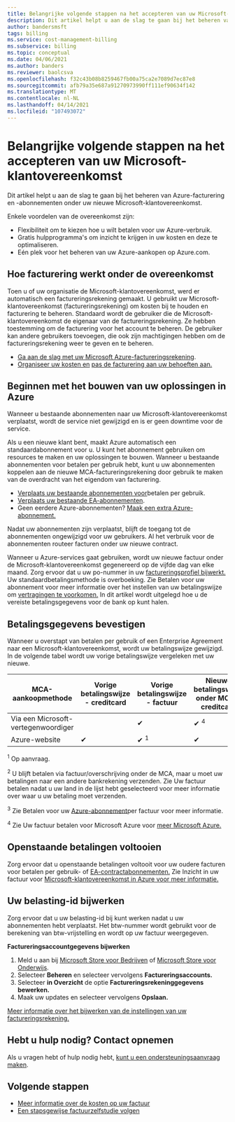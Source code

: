 ```yaml
---
title: Belangrijke volgende stappen na het accepteren van uw Microsoft-klantovereenkomst - Azure
description: Dit artikel helpt u aan de slag te gaan bij het beheren van Azure-facturering en -abonnementen onder uw nieuwe Microsoft-klantovereenkomst.
author: bandersmsft
tags: billing
ms.service: cost-management-billing
ms.subservice: billing
ms.topic: conceptual
ms.date: 04/06/2021
ms.author: banders
ms.reviewer: baolcsva
ms.openlocfilehash: f32c43b08b8259467fb00a75ca2e7089d7ec87e8
ms.sourcegitcommit: afb79a35e687a91270973990ff111ef90634f142
ms.translationtype: MT
ms.contentlocale: nl-NL
ms.lasthandoff: 04/14/2021
ms.locfileid: "107493072"
---
```

# <a name="key-next-steps-after-accepting-your-microsoft-customer-agreement"></a>Belangrijke volgende stappen na het accepteren van uw Microsoft-klantovereenkomst

Dit artikel helpt u aan de slag te gaan bij het beheren van Azure-facturering en -abonnementen onder uw nieuwe Microsoft-klantovereenkomst.

Enkele voordelen van de overeenkomst zijn:

- Flexibiliteit om te kiezen hoe u wilt betalen voor uw Azure-verbruik.
- Gratis hulpprogramma's om inzicht te krijgen in uw kosten en deze te optimaliseren.
- Eén plek voor het beheren van uw Azure-aankopen op Azure.com.

## <a name="how-billing-works-under-the-agreement"></a>Hoe facturering werkt onder de overeenkomst

Toen u of uw organisatie de Microsoft-klantovereenkomst, werd er automatisch een factureringsrekening gemaakt. U gebruikt uw Microsoft-klantovereenkomst (factureringsrekening) om kosten bij te houden en facturering te beheren. Standaard wordt de gebruiker die de Microsoft-klantovereenkomst de eigenaar van de factureringsrekening. Ze hebben toestemming om de facturering voor het account te beheren. De gebruiker kan andere gebruikers toevoegen, die ook zijn machtigingen hebben om de factureringsrekening weer te geven en te beheren.

- [Ga aan de slag met uw Microsoft Azure-factureringsrekening](../understand/mca-overview.md).
- [Organiseer uw kosten en](https://www.youtube.com/watch?v=7RxTfShGHwU) [pas de facturering aan uw behoeften aan.](../manage/mca-section-invoice.md)

## <a name="start-building-your-solutions-in-azure"></a>Beginnen met het bouwen van uw oplossingen in Azure

Wanneer u bestaande abonnementen naar uw Microsoft-klantovereenkomst verplaatst, wordt de service niet gewijzigd en is er geen downtime voor de service.

Als u een nieuwe klant bent, maakt Azure automatisch een standaardabonnement voor u. U kunt het abonnement gebruiken om resources te maken en uw oplossingen te bouwen. Wanneer u bestaande abonnementen voor betalen per gebruik hebt, kunt u uw abonnementen koppelen aan de nieuwe MCA-factureringsrekening door gebruik te maken van de overdracht van het eigendom van facturering.

- [Verplaats uw bestaande abonnementen voor](../manage/mca-request-billing-ownership.md)betalen per gebruik.
- [Verplaats uw bestaande EA-abonnementen](../manage/mca-setup-account.md).
- Geen eerdere Azure-abonnementen? [Maak een extra Azure-abonnement.](../manage/create-subscription.md)

Nadat uw abonnementen zijn verplaatst, blijft de toegang tot de abonnementen ongewijzigd voor uw gebruikers. Al het verbruik voor de abonnementen routeer facturen onder uw nieuwe contract.

Wanneer u Azure-services gaat gebruiken, wordt uw nieuwe factuur onder de Microsoft-klantovereenkomst gegenereerd op de vijfde dag van elke maand. Zorg ervoor dat u uw po-nummer in uw [factureringsprofiel bijwerkt.](../manage/change-azure-account-profile.md) Uw standaardbetalingsmethode is overboeking. Zie Betalen voor uw abonnement voor meer informatie over het instellen van uw betalingswijze om [vertragingen te voorkomen.](../understand/pay-bill.md#wire-bank-details) In dit artikel wordt uitgelegd hoe u de vereiste betalingsgegevens voor de bank op kunt halen.

## <a name="confirm-payment-details"></a>Betalingsgegevens bevestigen

Wanneer u overstapt van betalen per gebruik of een Enterprise Agreement naar een Microsoft-klantovereenkomst, wordt uw betalingswijze gewijzigd. In de volgende tabel wordt uw vorige betalingswijze vergeleken met uw nieuwe.

| MCA-aankoopmethode | Vorige betalingswijze - creditcard | Vorige betalingswijze - factuur | Nieuwe betalingswijze onder MCA - creditcard | Nieuwe betalingswijze onder MCA - factuur |
| --- | --- | --- |--- |--- |
| Via een Microsoft-vertegenwoordiger |  | ✔  |  ✔ <sup>4</sup> | ✔ <sup>2</sup> |
| Azure-website | ✔ | ✔ <sup>1</sup> | ✔ | ✔ <sup>3</sup> |

<sup>1</sup> Op aanvraag.

<sup>2</sup> U blijft betalen via factuur/overschrijving onder de MCA, maar u moet uw betalingen naar een andere bankrekening verzenden. Zie Uw factuur betalen nadat [](../understand/pay-bill.md#wire-bank-details) u uw land in de lijst hebt geselecteerd voor meer informatie over waar u uw betaling moet verzenden.

<sup>3</sup> Zie Betalen voor uw [Azure-abonnement](../manage/pay-by-invoice.md)per factuur voor meer informatie.

<sup>4</sup> Zie Uw factuur betalen voor Microsoft Azure voor [meer Microsoft Azure.](../understand/pay-bill.md#pay-now-in-the-azure-portal)

## <a name="complete-outstanding-payments"></a>Openstaande betalingen voltooien

Zorg ervoor dat u openstaande betalingen voltooit voor uw oudere facturen voor betalen per gebruik- of [EA-contractabonnementen.](../understand/download-azure-invoice.md) [](../manage/ea-portal-enrollment-invoices.md) Zie Inzicht in uw factuur voor [Microsoft-klantovereenkomst in Azure voor meer informatie.](../understand/mca-understand-your-invoice.md#billing-period)

## <a name="update-your-tax-id"></a>Uw belasting-id bijwerken

Zorg ervoor dat u uw belasting-id bij kunt werken nadat u uw abonnementen hebt verplaatst. Het btw-nummer wordt gebruikt voor de berekening van btw-vrijstelling en wordt op uw factuur weergegeven.

**Factureringsaccountgegevens bijwerken**

1. Meld u aan bij [Microsoft Store voor Bedrijven](https://businessstore.microsoft.com/) of [Microsoft Store voor Onderwijs](https://educationstore.microsoft.com/).
1. Selecteer **Beheren** en selecteer vervolgens **Factureringsaccounts.**
1. Selecteer **in Overzicht** de optie **Factureringsrekeninggegevens bewerken.**
1. Maak uw updates en selecteer vervolgens **Opslaan.**

[Meer informatie over het bijwerken van de instellingen van uw factureringsrekening.](/microsoft-store/update-microsoft-store-for-business-account-settings)

## <a name="need-help-contact-us"></a>Hebt u hulp nodig? Contact opnemen

Als u vragen hebt of hulp nodig hebt, [kunt u een ondersteuningsaanvraag maken](https://go.microsoft.com/fwlink/?linkid=2083458).

## <a name="next-steps"></a>Volgende stappen

- [Meer informatie over de kosten op uw factuur](https://www.youtube.com/watch?v=e2LGZZ7GubA)
- [Een stapsgewijse factuurzelfstudie volgen](../understand/review-customer-agreement-bill.md)